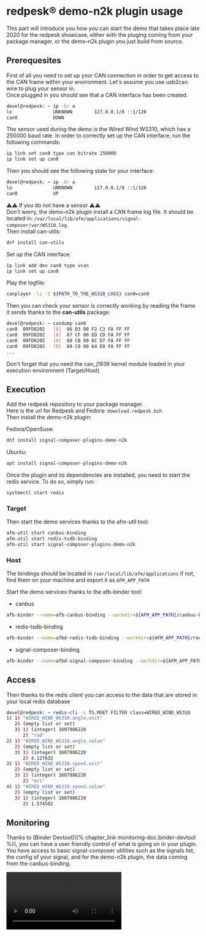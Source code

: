# redpesk® demo-n2k plugin usage

This part will introduce you how you can start the demo that takes place late 2020 for the redpesk showcase, either with the pluging coming from your package manager, or the demo-n2k plugin you just build from source.

## Prerequesites

First of all you need to set up your CAN connection in order to get access to the CAN frame within your environment. Let's assume you use usb2can wire to plug your sensor in.  
Once plugged in you should see that a CAN interface has been created.
```bash
devel@redpesk: ~ ip -br a
lo               UNKNOWN        127.0.0.1/8 ::1/128 
can0             DOWN
```

The sensor used during the demo is the Wired Wind WS310, which has a 250000 baud rate. In order to correctly set up the CAN interface, run the following commands:
```bash
ip link set can0 type can bitrate 250000
ip link set up can0
```
Then you should see the following state for your interface:
```bash
devel@redpesk: ~ ip -br a
lo               UNKNOWN        127.0.0.1/8 ::1/128 
can0             UP
```

⚠️⚠️ If you do not have a sensor ⚠️⚠️  
Don't worry, the demo-n2k plugin install a CAN frame log file. It should be located in: `/var/local/lib/afm/applications/signal-composer/var/WS310.log`.  
Then install can-utils:
```bash
dnf install can-utils
```
Set up the CAN interface:
```bash
ip link add dev can0 type vcan
ip link set up can0
```

Play the logfile:
```bash
canplayer -li -I ${PATH_TO_THE_WS310_LOGS} can0=can0
```
Then you can check your sensor is correctly working by reading the frame it sends thanks to the **can-utils** package.
```bash
devel@redpesk: ~ candump can0
can0  09FD0202   [8]  86 D3 00 F2 C3 FA FF FF
can0  09FD0202   [8]  87 CF 00 ED CD FA FF FF
can0  09FD0202   [8]  88 CB 00 6C D7 FA FF FF
can0  09FD0202   [8]  89 C8 00 64 E0 FA FF FF
...
```

Don't forget that you need the can_j1939 kernel module loaded in your execution environment (Target/Host)

## Execution

Add the redpesk repository to your package manager.  
Here is the url for Redpesk and Fedora:
`download.redpesk.bzh`  
Then install the demo-n2k plugin:

Fedora/OpenSuse:
```bash
dnf install signal-composer-plugins-demo-n2k
```

Ubuntu:
```bash
apt install signal-composer-plugins-demo-n2k
```

Once the plugin and its dependencies are installed, you need to start the redis service. To do so, simply run:

```bash
systemctl start redis
```

### Target

Then start the demo services thanks to the afm-util tool:

```bash
afm-util start canbus-binding
afm-util start redis-tsdb-binding
afm-util start signal-composer-plugins-demo-n2k
```

### Host

The bindings should be located in `/var/local/lib/afm/applications` if not, find them on your machine and export it as `AFM_APP_PATH`

Start the demo services thanks to the afb-binder tool:

- canbus
```bash
afb-binder --name=afb-canbus-binding --workdir=${AFM_APP_PATH}/canbus-binding --binding=lib/afb-canbus-binding.so --port=9997 --ws-server unix://tmp/canbus
```

- redis-tsdb-binding
```bash
afb-binder --name=afbd-redis-tsdb-binding --workdir=${AFM_APP_PATH}/redis-tsdb-binding --binding=lib/redis-binding.so --port=9998 --ws-server unix:/tmp/redis
```

- signal-composer-binding
```bash
afb-binder --name=afbd-signal-composer-binding --workdir=${AFM_APP_PATH}/signal-composer-binding --binding=lib/afb-signal-composer-binding.so --port=9999 --ws-client=unix:/tmp/canbus --ws-client=unix:/tmp/redis
```

## Access

Then thanks to the redis client you can access to the data that are stored in your local redis database
```bash
devel@redpesk: ~ redis-cli -c TS.MGET FILTER class=WIRED_WIND_WS310
1) 1) "WIRED_WIND_WS310.angle.unit"
   2) (empty list or set)
   3) 1) (integer) 1607986220
      2) "rad"
2) 1) "WIRED_WIND_WS310.angle.value"
   2) (empty list or set)
   3) 1) (integer) 1607986220
      2) 4.127632
3) 1) "WIRED_WIND_WS310.speed.unit"
   2) (empty list or set)
   3) 1) (integer) 1607986220
      2) "m/s"
4) 1) "WIRED_WIND_WS310.speed.value"
   2) (empty list or set)
   3) 1) (integer) 1607986220
      2) 1.574502
```

## Monitoring

Thanks to [Binder Devtool]({% chapter_link monitoring-doc.binder-devtool %}), you can have a user friendly control of what is going on in your plugin.
You have access to basic signal-composer utilities such as the signals list, the config of your signal, and for the demo-n2k plugin, the data coming from the canbus-binding.

![afb-ui-dev-tool](./mov/ui_dev_tool.webm)
